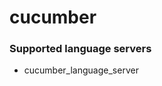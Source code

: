 # cucumber
<!--- THIS DOCUMENT IS AUTOMATICALLY GENERATED, DON'T EDIT IT -->

### Supported language servers

- cucumber_language_server
